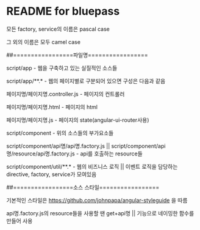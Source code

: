 README for bluepass
==========================
모든 factory, service의 이름은 pascal case

그 외의 이름은 모두 camel case

##=================파일명=================

script/app - 웹을 구축하고 있는 실질적인 소스들

script/app/**.* - 웹의 페이지별로 구분되어 있으면 구성은 다음과 같음

페이지명/페이지명.controller.js - 페이지의 컨트롤러

페이지명/페이지명.html - 페이지의 html

페이지명/페이지명.js - 페이지의 state(angular-ui-router사용)


script/component - 위의 소스들의 부가요소들

script/component/api명/api명.factory.js || script/component/api명/resource/api명.factory.js - api를 호출하는 resource들

script/component/util/**.* - 웹의 비즈니스 로직 || 이벤트 로직을 담당하는 directive, factory, service가 모여있음


##=================소스 스타일=================

기본적인 스타일은 https://github.com/johnpapa/angular-styleguide 을 따름

api명.factory.js의 resource들을 사용할 땐 get+api명 || 기능으로 네이밍한 함수를 만들어 사용
